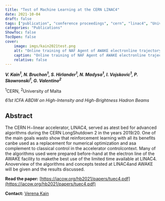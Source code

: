 ```yaml
---
title: "Test of Machine Learning at the CERN LINAC4"
date: 2021-10-04
draft: false
tags: ["publication", "conference proceedings", "cern", "linac4", "University of Malta", "icfa abdw hihbhb"]
categories: "Publications"
ShowToc: false
TocOpen: false
cover:
    image: imgs/kain2021test.png
    alt: "Online training of NAF Agent of AWAKE electronline trajectory steering in the horizontal plane."
    caption: "Online training of NAF Agent of AWAKE electronline trajectory steering in the horizontal plane."
    relative: false
---
```


_**V. Kain<sup>1</sup>, N. Bruchon<sup>1</sup>, S. Hirlander<sup>1</sup>, N. Madysa<sup>1</sup>, I. Vojskovic<sup>1</sup>, P. Skowronski<sup>1</sup>, G. Valentino<sup>2</sup>**_

<sup>1</sup>CERN, <sup>2</sup>University of Malta

_61st ICFA ABDW on High-Intensity and High-Brightness Hadron Beams_

## Abstract

The CERN H−linear accelerator, LINAC4, served as atest bed for advanced algorithms during the CERN LongShutdown 2 in the years 2019/20. One of the main goals wasto show that reinforcement learning with all its benefits canbe used as a replacement for numerical optimization and asa complement to classical control in the accelerator controlcontext. Many of the algorithms used were prepared before-hand at the electron line of the AWAKE facility to makethe best use of the limited time available at LINAC4. Anoverview of the algorithms and concepts tested at LINAC4and AWAKE will be given and the results discussed.

**Read the paper:** [https://jacow.org/hb2021/papers/tuec4.pdf](https://jacow.org/hb2021/papers/tuec4.pdf)

**Contact:**
[Verena Kain](mailto:verena.kain@cern.ch)
